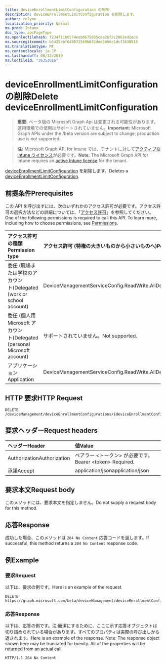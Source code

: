 ```yaml
---
title: deviceEnrollmentLimitConfiguration の削除
description: deviceEnrollmentLimitConfiguration を削除します。
author: rolyon
localization_priority: Normal
ms.prod: Intune
doc_type: apiPageType
ms.openlocfilehash: f234f11b0574eeb0675805cee26f2c2063ed2edb
ms.sourcegitcommit: b5425ebf648572569b032ded5b56e1dcf3830515
ms.translationtype: MT
ms.contentlocale: ja-JP
ms.lasthandoff: 08/13/2019
ms.locfileid: "36353016"
---
```

# <a name="delete-deviceenrollmentlimitconfiguration"></a><span data-ttu-id="a7607-103">deviceEnrollmentLimitConfiguration の削除</span><span class="sxs-lookup"><span data-stu-id="a7607-103">Delete deviceEnrollmentLimitConfiguration</span></span>

> <span data-ttu-id="a7607-104">**重要:** ベータ版の Microsoft Graph Api は変更される可能性があります。運用環境での使用はサポートされていません。</span><span class="sxs-lookup"><span data-stu-id="a7607-104">**Important:** Microsoft Graph APIs under the /beta version are subject to change; production use is not supported.</span></span>

> <span data-ttu-id="a7607-105">**注:** Microsoft Graph API for Intune では、テナントに対して[アクティブな intune ライセンス](https://go.microsoft.com/fwlink/?linkid=839381)が必要です。</span><span class="sxs-lookup"><span data-stu-id="a7607-105">**Note:** The Microsoft Graph API for Intune requires an [active Intune license](https://go.microsoft.com/fwlink/?linkid=839381) for the tenant.</span></span>

<span data-ttu-id="a7607-106">[deviceEnrollmentLimitConfiguration](../resources/intune-onboarding-deviceenrollmentlimitconfiguration.md) を削除します。</span><span class="sxs-lookup"><span data-stu-id="a7607-106">Deletes a [deviceEnrollmentLimitConfiguration](../resources/intune-onboarding-deviceenrollmentlimitconfiguration.md).</span></span>

## <a name="prerequisites"></a><span data-ttu-id="a7607-107">前提条件</span><span class="sxs-lookup"><span data-stu-id="a7607-107">Prerequisites</span></span>
<span data-ttu-id="a7607-p101">この API を呼び出すには、次のいずれかのアクセス許可が必要です。アクセス許可の選択方法などの詳細については、「[アクセス許可](/graph/permissions-reference)」を参照してください。</span><span class="sxs-lookup"><span data-stu-id="a7607-p101">One of the following permissions is required to call this API. To learn more, including how to choose permissions, see [Permissions](/graph/permissions-reference).</span></span>

|<span data-ttu-id="a7607-110">アクセス許可の種類</span><span class="sxs-lookup"><span data-stu-id="a7607-110">Permission type</span></span>|<span data-ttu-id="a7607-111">アクセス許可 (特権の大きいものから小さいものへ)</span><span class="sxs-lookup"><span data-stu-id="a7607-111">Permissions (from most to least privileged)</span></span>|
|:---|:---|
|<span data-ttu-id="a7607-112">委任 (職場または学校のアカウント)</span><span class="sxs-lookup"><span data-stu-id="a7607-112">Delegated (work or school account)</span></span>|<span data-ttu-id="a7607-113">DeviceManagementServiceConfig.ReadWrite.All</span><span class="sxs-lookup"><span data-stu-id="a7607-113">DeviceManagementServiceConfig.ReadWrite.All</span></span>|
|<span data-ttu-id="a7607-114">委任 (個人用 Microsoft アカウント)</span><span class="sxs-lookup"><span data-stu-id="a7607-114">Delegated (personal Microsoft account)</span></span>|<span data-ttu-id="a7607-115">サポートされていません。</span><span class="sxs-lookup"><span data-stu-id="a7607-115">Not supported.</span></span>|
|<span data-ttu-id="a7607-116">アプリケーション</span><span class="sxs-lookup"><span data-stu-id="a7607-116">Application</span></span>|<span data-ttu-id="a7607-117">DeviceManagementServiceConfig.ReadWrite.All</span><span class="sxs-lookup"><span data-stu-id="a7607-117">DeviceManagementServiceConfig.ReadWrite.All</span></span>|

## <a name="http-request"></a><span data-ttu-id="a7607-118">HTTP 要求</span><span class="sxs-lookup"><span data-stu-id="a7607-118">HTTP Request</span></span>
<!-- {
  "blockType": "ignored"
}
-->
``` http
DELETE /deviceManagement/deviceEnrollmentConfigurations/{deviceEnrollmentConfigurationId}
```

## <a name="request-headers"></a><span data-ttu-id="a7607-119">要求ヘッダー</span><span class="sxs-lookup"><span data-stu-id="a7607-119">Request headers</span></span>
|<span data-ttu-id="a7607-120">ヘッダー</span><span class="sxs-lookup"><span data-stu-id="a7607-120">Header</span></span>|<span data-ttu-id="a7607-121">値</span><span class="sxs-lookup"><span data-stu-id="a7607-121">Value</span></span>|
|:---|:---|
|<span data-ttu-id="a7607-122">Authorization</span><span class="sxs-lookup"><span data-stu-id="a7607-122">Authorization</span></span>|<span data-ttu-id="a7607-123">ベアラー &lt;トークン&gt; が必要です。</span><span class="sxs-lookup"><span data-stu-id="a7607-123">Bearer &lt;token&gt; Required.</span></span>|
|<span data-ttu-id="a7607-124">承諾</span><span class="sxs-lookup"><span data-stu-id="a7607-124">Accept</span></span>|<span data-ttu-id="a7607-125">application/json</span><span class="sxs-lookup"><span data-stu-id="a7607-125">application/json</span></span>|

## <a name="request-body"></a><span data-ttu-id="a7607-126">要求本文</span><span class="sxs-lookup"><span data-stu-id="a7607-126">Request body</span></span>
<span data-ttu-id="a7607-127">このメソッドには、要求本文を指定しません。</span><span class="sxs-lookup"><span data-stu-id="a7607-127">Do not supply a request body for this method.</span></span>

## <a name="response"></a><span data-ttu-id="a7607-128">応答</span><span class="sxs-lookup"><span data-stu-id="a7607-128">Response</span></span>
<span data-ttu-id="a7607-129">成功した場合、このメソッドは `204 No Content` 応答コードを返します。</span><span class="sxs-lookup"><span data-stu-id="a7607-129">If successful, this method returns a `204 No Content` response code.</span></span>

## <a name="example"></a><span data-ttu-id="a7607-130">例</span><span class="sxs-lookup"><span data-stu-id="a7607-130">Example</span></span>

### <a name="request"></a><span data-ttu-id="a7607-131">要求</span><span class="sxs-lookup"><span data-stu-id="a7607-131">Request</span></span>
<span data-ttu-id="a7607-132">以下は、要求の例です。</span><span class="sxs-lookup"><span data-stu-id="a7607-132">Here is an example of the request.</span></span>
``` http
DELETE https://graph.microsoft.com/beta/deviceManagement/deviceEnrollmentConfigurations/{deviceEnrollmentConfigurationId}
```

### <a name="response"></a><span data-ttu-id="a7607-133">応答</span><span class="sxs-lookup"><span data-stu-id="a7607-133">Response</span></span>
<span data-ttu-id="a7607-p102">以下は、応答の例です。注:簡潔にするために、ここに示す応答オブジェクトは切り詰められている場合があります。すべてのプロパティは実際の呼び出しから返されます。</span><span class="sxs-lookup"><span data-stu-id="a7607-p102">Here is an example of the response. Note: The response object shown here may be truncated for brevity. All of the properties will be returned from an actual call.</span></span>
``` http
HTTP/1.1 204 No Content
```






